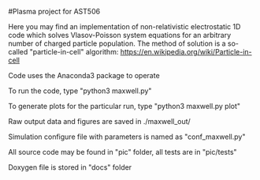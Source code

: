 #Plasma project for AST506

Here you may find an implementation of non-relativistic electrostatic 1D code which solves Vlasov-Poisson system equations for an arbitrary number of charged particle population.
The method of solution is a so-called "particle-in-cell" algorithm: https://en.wikipedia.org/wiki/Particle-in-cell

Code uses the Anaconda3 package to operate

To run the code, type "python3 maxwell.py"

To generate plots for the particular run, type "python3 maxwell.py plot"

Raw output data and figures are saved in ./maxwell\_out/

Simulation configure file with parameters is named as "conf\_maxwell.py"

All source code may be found in "pic" folder, all tests are in "pic/tests"

Doxygen file is stored in "docs" folder

